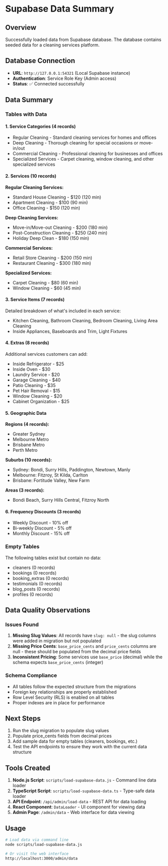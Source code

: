 # Supabase Data Summary

## Overview
Successfully loaded data from Supabase database. The database contains seeded data for a cleaning services platform.

## Database Connection
- **URL**: `http://127.0.0.1:54321` (Local Supabase instance)
- **Authentication**: Service Role Key (Admin access)
- **Status**: ✅ Connected successfully

## Data Summary

### Tables with Data

#### 1. Service Categories (4 records)
- Regular Cleaning - Standard cleaning services for homes and offices
- Deep Cleaning - Thorough cleaning for special occasions or move-in/out
- Commercial Cleaning - Professional cleaning for businesses and offices
- Specialized Services - Carpet cleaning, window cleaning, and other specialized services

#### 2. Services (10 records)
**Regular Cleaning Services:**
- Standard House Cleaning - $120 (120 min)
- Apartment Cleaning - $100 (90 min)
- Office Cleaning - $150 (120 min)

**Deep Cleaning Services:**
- Move-in/Move-out Cleaning - $200 (180 min)
- Post-Construction Cleaning - $250 (240 min)
- Holiday Deep Clean - $180 (150 min)

**Commercial Services:**
- Retail Store Cleaning - $200 (150 min)
- Restaurant Cleaning - $300 (180 min)

**Specialized Services:**
- Carpet Cleaning - $80 (60 min)
- Window Cleaning - $60 (45 min)

#### 3. Service Items (7 records)
Detailed breakdown of what's included in each service:
- Kitchen Cleaning, Bathroom Cleaning, Bedroom Cleaning, Living Area Cleaning
- Inside Appliances, Baseboards and Trim, Light Fixtures

#### 4. Extras (8 records)
Additional services customers can add:
- Inside Refrigerator - $25
- Inside Oven - $30
- Laundry Service - $20
- Garage Cleaning - $40
- Patio Cleaning - $35
- Pet Hair Removal - $15
- Window Cleaning - $20
- Cabinet Organization - $25

#### 5. Geographic Data
**Regions (4 records):**
- Greater Sydney
- Melbourne Metro
- Brisbane Metro
- Perth Metro

**Suburbs (10 records):**
- Sydney: Bondi, Surry Hills, Paddington, Newtown, Manly
- Melbourne: Fitzroy, St Kilda, Carlton
- Brisbane: Fortitude Valley, New Farm

**Areas (3 records):**
- Bondi Beach, Surry Hills Central, Fitzroy North

#### 6. Frequency Discounts (3 records)
- Weekly Discount - 10% off
- Bi-weekly Discount - 5% off
- Monthly Discount - 15% off

### Empty Tables
The following tables exist but contain no data:
- cleaners (0 records)
- bookings (0 records)
- booking_extras (0 records)
- testimonials (0 records)
- blog_posts (0 records)
- profiles (0 records)

## Data Quality Observations

### Issues Found
1. **Missing Slug Values**: All records have `slug: null` - the slug columns were added in migration but not populated
2. **Missing Price Cents**: `base_price_cents` and `price_cents` columns are null - these should be populated from the decimal price fields
3. **Inconsistent Pricing**: Some services use `base_price` (decimal) while the schema expects `base_price_cents` (integer)

### Schema Compliance
- All tables follow the expected structure from the migrations
- Foreign key relationships are properly established
- Row Level Security (RLS) is enabled on all tables
- Proper indexes are in place for performance

## Next Steps
1. Run the slug migration to populate slug values
2. Populate price_cents fields from decimal prices
3. Add sample data for empty tables (cleaners, bookings, etc.)
4. Test the API endpoints to ensure they work with the current data structure

## Tools Created
1. **Node.js Script**: `scripts/load-supabase-data.js` - Command line data loader
2. **TypeScript Script**: `scripts/load-supabase-data.ts` - Type-safe data loader
3. **API Endpoint**: `/api/admin/load-data` - REST API for data loading
4. **React Component**: `DataLoader` - UI component for viewing data
5. **Admin Page**: `/admin/data` - Web interface for data viewing

## Usage
```bash
# Load data via command line
node scripts/load-supabase-data.js

# Or visit the web interface
http://localhost:3000/admin/data
```
